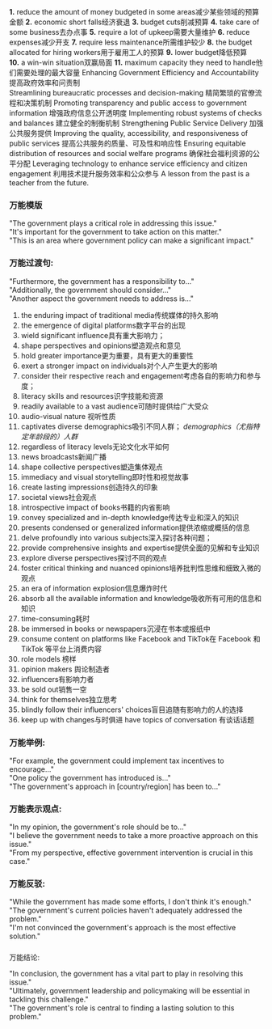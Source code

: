 **1.** reduce the amount of money budgeted in some areas减少某些领域的预算金额
**2.** economic short falls经济衰退
**3.** budget cuts削减预算
**4.** take care of some business去办点事
**5.** require a lot of upkeep需要大量维护
**6.** reduce expenses减少开支
**7.** require less maintenance所需维护较少
**8.** the budget allocated for hiring workers用于雇用工人的预算
**9.** lower budget降低预算
**10.** a win-win situation双赢局面
**11.** maximum capacity they need to handle他们需要处理的最大容量
Enhancing Government Efficiency and Accountability提高政府效率和问责制  
Streamlining bureaucratic processes and decision-making  精简繁琐的官僚流程和决策机制
Promoting transparency and public access to government information  增强政府信息公开透明度
Implementing robust systems of checks and balances  建立健全的制衡机制
Strengthening Public Service Delivery  加强公共服务提供
Improving the quality, accessibility, and responsiveness of public services  提高公共服务的质量、可及性和响应性
Ensuring equitable distribution of resources and social welfare programs  确保社会福利资源的公平分配
Leveraging technology to enhance service efficiency and citizen engagement  利用技术提升服务效率和公众参与
A lesson from the past is a teacher from the future.

### **万能模版**

  
  
"The government plays a critical role in addressing this issue."  
"It's important for the government to take action on this matter."  
"This is an area where government policy can make a significant impact."  

### 万能过渡句:

  
  
"Furthermore, the government has a responsibility to..."  
"Additionally, the government should consider..."  
"Another aspect the government needs to address is..."  
1. the enduring impact of traditional media传统媒体的持久影响
2. the emergence of digital platforms数字平台的出现
3. wield significant influence具有重大影响力；
4. shape perspectives and opinions塑造观点和意见
5. hold greater importance更为重要，具有更大的重要性
6. exert a stronger impact on individuals对个人产生更大的影响
7. consider their respective reach and engagement考虑各自的影响力和参与度；
8. literacy skills and resources识字技能和资源
9. readily available to a vast audience可随时提供给广大受众
10. audio-visual nature 视听性质
11. captivates diverse demographics吸引不同人群；
_demographics（尤指特定年龄段的）人群_
12. regardless of literacy levels无论文化水平如何
13. news broadcasts新闻广播
14. shape collective perspectives塑造集体观点
15. immediacy and visual storytelling即时性和视觉故事
16. create lasting impressions创造持久的印象
17. societal views社会观点
18. introspective impact of books书籍的内省影响
19. convey specialized and in-depth knowledge传达专业和深入的知识
20. presents condensed or generalized information提供浓缩或概括的信息
21. delve profoundly into various subjects深入探讨各种问题；
22. provide comprehensive insights and expertise提供全面的见解和专业知识
23. explore diverse perspectives探讨不同的观点
24. foster critical thinking and nuanced opinions培养批判性思维和细致入微的观点
25. an era of information explosion信息爆炸时代
26. absorb all the available information and knowledge吸收所有可用的信息和知识
27. time-consuming耗时
28. be immersed in books or newspapers沉浸在书本或报纸中
29. consume content on platforms like Facebook and TikTok在 Facebook 和 TikTok 等平台上消费内容
1. role models 榜样
2. opinion makers 舆论制造者
3. influencers有影响力者
6. be sold out销售一空
7. think for themselves独立思考
8. blindly follow their influencers' choices盲目追随有影响力的人的选择
9. keep up with changes与时俱进
have topics of conversation 有谈话话题

### 万能举例:  

  
"For example, the government could implement tax incentives to encourage..."  
"One policy the government has introduced is..."  
"The government's approach in [country/region] has been to..."  

### 万能表示观点:  

  
"In my opinion, the government's role should be to..."  
"I believe the government needs to take a more proactive approach on this issue."  
"From my perspective, effective government intervention is crucial in this case."  

### 万能反驳:  

  
"While the government has made some efforts, I don't think it's enough."  
"The government's current policies haven't adequately addressed the problem."  
"I'm not convinced the government's approach is the most effective solution."

###   
万能结论:  

  
"In conclusion, the government has a vital part to play in resolving this issue."  
"Ultimately, government leadership and policymaking will be essential in tackling this challenge."  
"The government's role is central to finding a lasting solution to this problem."